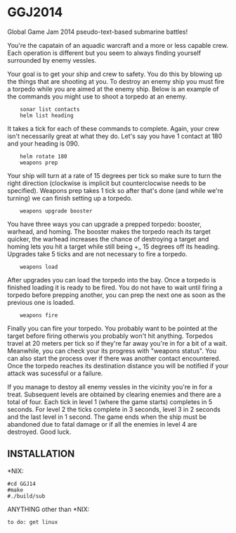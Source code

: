 GGJ2014
=======

Global Game Jam 2014 pseudo-text-based submarine battles!

You're the capatain of an aquadic warcraft and a more or less capable crew. Each operation is different but you seem to always finding yourself surrounded by enemy vessles. 

Your goal is to get your ship and crew to safety. You do this by blowing up the things that are shooting at you. To destroy an enemy ship you must fire a torpedo while you are aimed at the enemy ship. Below is an example of the commands you might use to shoot a torpedo at an enemy.

        sonar list contacts
        helm list heading
        
It takes a tick for each of these commands to complete. Again, your crew isn't necessarily great at what they do. Let's say you have 1 contact at 180 and your heading is 090. 

        helm rotate 180
        weapons prep
        
Your ship will turn at a rate of 15 degrees per tick so make sure to turn the right direction (clockwise is implicit but counterclocwise needs to be specified). Weapons prep takes 1 tick so after that's done (and while we're turning) we can finish setting up a torpedo.

        weapons upgrade booster

You have three ways you can upgrade a prepped torpedo: booster, warhead, and homing. The booster makes the torpedo reach its target quicker, the warhead increases the chance of destroying a target and homing lets you hit a target while still being +_ 15 degrees off its heading. Upgrades take 5 ticks and are not necessary to fire a torpedo.

        weapons load
        
After upgrades you can load the torpedo into the bay. Once a torpedo is finished loading it is ready to be fired. You do not have to wait until firing a torpedo before prepping another, you can prep the next one as soon as the previous one is loaded.

        weapons fire
        
Finally you can fire your torpedo. You probably want to be pointed at the target before firing otherwis you probably won't hit anything. Torpedos travel at 20 meters per tick so if they're far away you're in for a bit of a wait. Meanwhile, you can check your its progress with "weapons status". You can also start the process over if there was another contact encountered. Once the torpedo reaches its destination distance you will be notified if your attack was sucessful or a failure. 

If you manage to destoy all enemy vessles in the vicinity you're in for a treat. Subsequent levels are obtained by clearing enemies and there are a total of four. Each tick in level 1 (where the game starts) completes in 5 seconds. For level 2 the ticks complete in 3 seconds, level 3 in 2 seconds and the last level in 1 second. The game ends when the ship must be abandoned due to fatal damage or if all the enemies in level 4 are destroyed. Good luck.


INSTALLATION
------------

*NIX:

    #cd GGJ14
    #make
    #./build/sub

ANYTHING other than *NIX:

    to do: get linux
